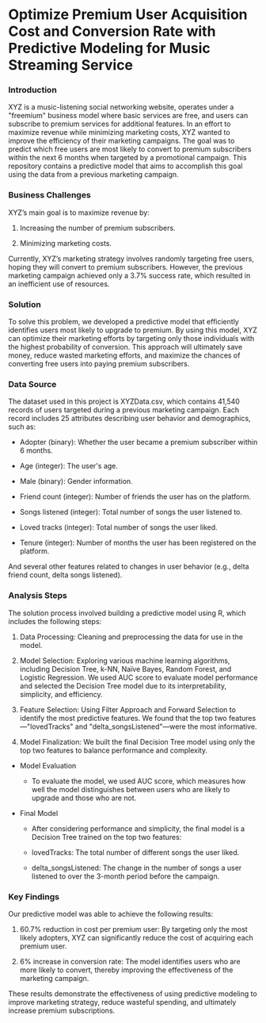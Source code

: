 # Optimize Premium User Acquisition Cost and Conversion Rate with Predictive Modeling for Music Streaming Service


### Introduction
XYZ is a music-listening social networking website, operates under a "freemium" business model where basic services are free, and users can subscribe to premium services for additional features. In an effort to maximize revenue while minimizing marketing costs, XYZ wanted to improve the efficiency of their marketing campaigns. The goal was to predict which free users are most likely to convert to premium subscribers within the next 6 months when targeted by a promotional campaign. This repository contains a predictive model that aims to accomplish this goal using the data from a previous marketing campaign.

### Business Challenges
XYZ’s main goal is to maximize revenue by:

1. Increasing the number of premium subscribers.

2. Minimizing marketing costs.

Currently, XYZ’s marketing strategy involves randomly targeting free users, hoping they will convert to premium subscribers. However, the previous marketing campaign achieved only a 3.7% success rate, which resulted in an inefficient use of resources.

### Solution
To solve this problem, we developed a predictive model that efficiently identifies users most likely to upgrade to premium. By using this model, XYZ can optimize their marketing efforts by targeting only those individuals with the highest probability of conversion. This approach will ultimately save money, reduce wasted marketing efforts, and maximize the chances of converting free users into paying premium subscribers.

### Data Source
The dataset used in this project is XYZData.csv, which contains 41,540 records of users targeted during a previous marketing campaign. Each record includes 25 attributes describing user behavior and demographics, such as:

* Adopter (binary): Whether the user became a premium subscriber within 6 months.

* Age (integer): The user's age.

* Male (binary): Gender information.

* Friend count (integer): Number of friends the user has on the platform.

* Songs listened (integer): Total number of songs the user listened to.

* Loved tracks (integer): Total number of songs the user liked.

* Tenure (integer): Number of months the user has been registered on the platform.

And several other features related to changes in user behavior (e.g., delta friend count, delta songs listened).


### Analysis Steps
The solution process involved building a predictive model using R, which includes the following steps:

1. Data Processing: Cleaning and preprocessing the data for use in the model.

2. Model Selection: Exploring various machine learning algorithms, including Decision Tree, k-NN, Naïve Bayes, Random Forest, and Logistic Regression. We used AUC score to evaluate model performance and selected the Decision Tree model due to its interpretability, simplicity, and efficiency.

3. Feature Selection: Using Filter Approach and Forward Selection to identify the most predictive features. We found that the top two features—"lovedTracks" and "delta_songsListened"—were the most informative.

4. Model Finalization: We built the final Decision Tree model using only the top two features to balance performance and complexity.

* Model Evaluation
  * To evaluate the model, we used AUC score, which measures how well the model distinguishes between users who are likely to upgrade and those who are not.

* Final Model
  * After considering performance and simplicity, the final model is a Decision Tree trained on the top two features:

  * lovedTracks: The total number of different songs the user liked.

  * delta_songsListened: The change in the number of songs a user listened to over the 3-month period before the campaign.

### Key Findings
Our predictive model was able to achieve the following results:

1. 60.7% reduction in cost per premium user: By targeting only the most likely adopters, XYZ can significantly reduce the cost of acquiring each premium user.

2. 6% increase in conversion rate: The model identifies users who are more likely to convert, thereby improving the effectiveness of the marketing campaign.

These results demonstrate the effectiveness of using predictive modeling to improve marketing strategy, reduce wasteful spending, and ultimately increase premium subscriptions.


